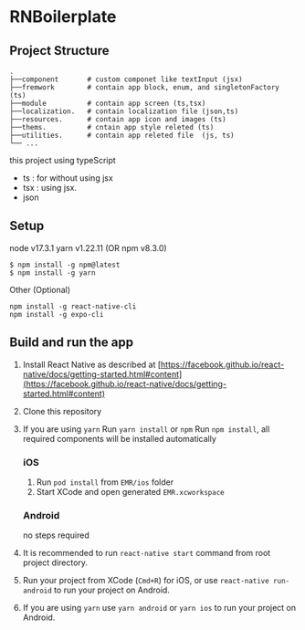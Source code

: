 # RNBoilerplate

## Project Structure


    .
    ├──component       # custom componet like textInput (jsx)
    ├──fremwork        # contain app block, enum, and singletonFactory (ts)
    ├──module          # contain app screen (ts,tsx)
    ├──localization.   # contain localization file (json,ts)
    ├──resources.      # contain app icon and images (ts)
    ├──thems.          # cntain app style releted (ts)
    ├──utilities.      # contain app releted file  (js, ts) 
    └── ...

this project using typeScript 
  - ts : for without using jsx
  - tsx : using jsx. 
  - json
 
    
## Setup

node v17.3.1
yarn v1.22.11 (OR npm v8.3.0)

```
$ npm install -g npm@latest
$ npm install -g yarn
```
Other (Optional)

```
npm install -g react-native-cli
npm install -g expo-cli
```

  ## Build and run the app

1. Install React Native as described at [https://facebook.github.io/react-native/docs/getting-started.html#content](https://facebook.github.io/react-native/docs/getting-started.html#content)
2. Clone this repository
3. If you are using `yarn` Run `yarn install` or `npm` Run `npm install`, all required components will be installed automatically

    ### iOS
      
    1. Run `pod install` from `EMR/ios` folder
    2. Start XCode and open generated `EMR.xcworkspace`
     
    ### Android
    
    no steps required
        
4. It is recommended to run `react-native start` command from root project directory.
5. Run your project from XCode (`Cmd+R`) for iOS, or use `react-native run-android` to run your project on Android.
6. If you are using `yarn` use `yarn android` or `yarn ios` to run your project on Android.
